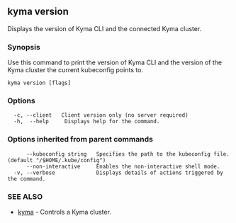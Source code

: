 ## kyma version

Displays the version of Kyma CLI and the connected Kyma cluster.

### Synopsis

Use this command to print the version of Kyma CLI and the version of the Kyma cluster the current kubeconfig points to.


```
kyma version [flags]
```

### Options

```
  -c, --client   Client version only (no server required)
  -h,  --help     Displays help for the command.
```

### Options inherited from parent commands

```
      --kubeconfig string   Specifies the path to the kubeconfig file. (default "/$HOME/.kube/config")
      --non-interactive     Enables the non-interactive shell mode.
  -v, --verbose             Displays details of actions triggered by the command.
```

### SEE ALSO

* [kyma](kyma.md)	 - Controls a Kyma cluster.

